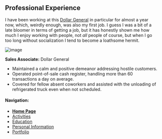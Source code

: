 ## Professional Experience
I have been working at this [Dollar General](https://stores.dollargeneral.com/mo/fulton/20603/) in particular for almost a year now, which,
weirdly enough, was also my first job. I guess I was a bit of a late bloomer in terms of
getting a job, but it has honestly shown me how much I enjoy working with people, not _all_
people of course, but when I go too long without socialization I tend to become a loathsome
hermit.

![image](https://user-images.githubusercontent.com/101874703/159098026-8753eea1-3780-4dfc-b9ea-c8c1fc10cc8f.png)

**Sales Associate:** Dollar General
- Maintained a calm and positive demeanor addressing hostile customers.
- Operated point-of-sale cash register, handling more than 60 transactions a day on average.
- Covered for fellow absent coworkers and assisted with the unloading of refrigerated truck even when not scheduled.

#### Navigation:
- [**Home Page**](README.md)
- [Activities](activities.md)
- [Education](education.md)
- [Personal Information](personal-info.md)
- [Portfolio](portfolio.md)
